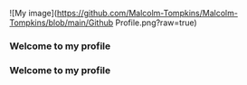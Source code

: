 ![My image](https://github.com/Malcolm-Tompkins/Malcolm-Tompkins/blob/main/Github Profile.png?raw=true)
### Welcome to my profile 
### Welcome to my profile 

<!--
**Malcolm-Tompkins/Malcolm-Tompkins** is a ✨ _special_ ✨ repository because its `README.md` (this file) appears on your GitHub profile.

Here are some ideas to get you started:

- 🔭 I’m currently working on 
- 🌱 I’m currently learning ...
- 👯 I’m looking to collaborate on ...
- 🤔 I’m looking for help with ...
- 💬 Ask me about ...
- 📫 How to reach me: ...
- 😄 Pronouns: ...
- ⚡ Fun fact: ...
-->

